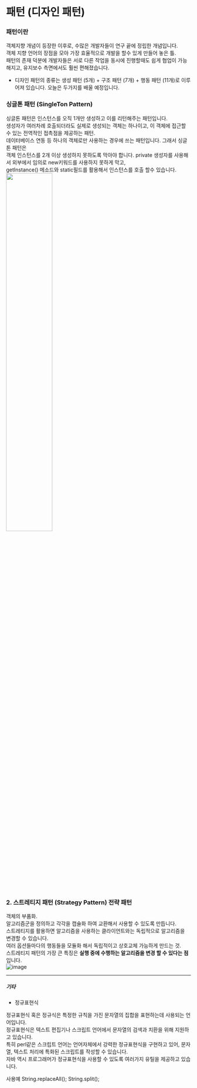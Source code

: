 # 패턴 (디자인 패턴)  
  
 ### 패턴이란 
 객체지향 개념이 등장한 이후로, 수많은 개발자들이 연구 끝에 정립한 개념입니다.   
객체 지향 언어의 장점을 모아 가장 효율적으로 개발을 할수 있게 만들어 놓은 틀.  
패턴의 존재 덕분에 개발자들은 서로 다른 작업을 동시에 진행할때도 쉽게 협업이 
가능해지고, 유지보수 측면에서도 훨씬 편해졌습니다. 
 - 디자인 패턴의 종류는 생성 패턴 (5개) + 구조 패턴 (7개) + 행동 패턴 (11개)로 
이루어져 있습니다. 오늘은 두가지를 배울 예정입니다.  

  
 ### 싱글톤 패턴 (SingleTon Pattern)  
 싱글톤 패턴은 인스턴스를 오직 1개만 생성하고 이를 리턴해주는 패턴입니다.   
  생성자가 여러차례 호출되더라도 실제로 생성되는 객체는 하나이고, 이 객체에 접근할 수 있는 전역적인 접촉점을 제공하는 패턴.  
  데이터베이스 연동 등 하나의 객체로만 사용하는 경우에 쓰는 패턴입니다. 그래서 싱글톤 패턴은  
   객체 인스턴스를 2개 이상 생성하지 못하도록 막아야 합니다. private 생성자를 사용해서 외부에서 임의로 new키워드를 사용하지 못하게 막고,   
 getInstance() 메소드와 static필드를 활용해서 인스턴스를 호출 할수 있습니다.  
 <image src="https://mblogthumb-phinf.pstatic.net/MjAxNzA1MDhfMTgx/MDAxNDk0MjQyMjIwMjE3.fHnAliZZaFyGNYyDoAYGBawUxNlnnleWT8qa96TTse0g.MVMsMJJ4die0b8D-GkxMuAFbUwEz5JFE3sskkPxzOJgg.PNG.heartflow89/image.png?type=w800" width="50%" height="50%"/>

 
 ### 2. 스트레티지 패턴 (Strategy Pattern) 전략 패턴   
객체의 부품화.  
알고리즘군을 정의하고 각각을 캡슐화 하여 교환해서 사용할 수 있도록 만듭니다.    
스트레티지를 활용하면 알고리즘을 사용하는 클라이언트와는 독립적으로 알고리즘을 변경할 수 있습니다.    
여러 옵션들마다의 행동들을 모듈화 해서 독립적이고 상호교체 가능하게 만드는 것.    
스트레티지 패턴의 가장 큰 특징은 **실행 중에 수행하는 알고리즘을 변경 할 수 있다는 점**입니다.   
![image](https://user-images.githubusercontent.com/117807553/208230251-527fb463-aed3-49bc-a283-c5eb8207e946.png)


  
  -----------   
  
 ##### 기타  
 - 정규표현식   
 
정규표현식 혹은 정규식은 특정한 규칙을 가진 문자열의 집합을 표현하는데 사용되는 언어입니다.   
정규표현식은 텍스트 편집기나 스크립트 언어에서 문자열의 검색과 치환을 위해 지원하고 있습니다.    
특히 perl같은 스크립트 언어는 언어자체에서 강력한 정규표현식을 구현하고 있어, 문자열, 텍스트 처리에 특화된 스크립트를 작성할 수 있습니다.    
자바 역시 프로그래머가 정규표현식을 사용할 수 있도록 여러가지 유틸을 제공하고 있습니다.     

사용예 String.replaceAll(); String.split();
